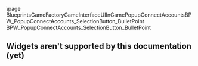 \page BlueprintsGameFactoryGameInterfaceUIInGamePopupConnectAccountsBPW_PopupConnectAccounts_SelectionButton_BulletPoint BPW_PopupConnectAccounts_SelectionButton_BulletPoint
## Widgets aren't supported by this documentation (yet)
